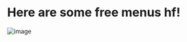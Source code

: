 <h1/> Here are some free menus hf! </h1>

![image](https://media.tenor.com/images/ca484193510bf24a28ed7797da4d16aa/tenor.gif)
